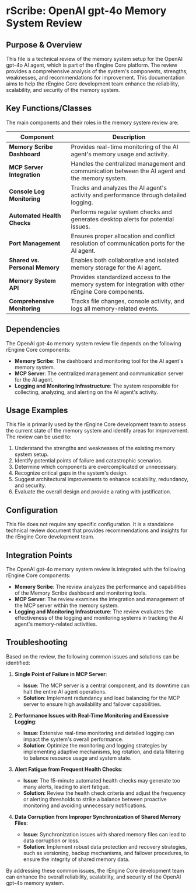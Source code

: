 # rScribe: OpenAI gpt-4o Memory System Review

## Purpose & Overview

This file is a technical review of the memory system setup for the OpenAI gpt-4o AI agent, which is part of the rEngine Core platform. The review provides a comprehensive analysis of the system's components, strengths, weaknesses, and recommendations for improvement. This documentation aims to help the rEngine Core development team enhance the reliability, scalability, and security of the memory system.

## Key Functions/Classes

The main components and their roles in the memory system review are:

| Component                         | Description                                                                                                   |
| ---------------------------------- | ------------------------------------------------------------------------------------------------------------- |
| **Memory Scribe Dashboard**       | Provides real-time monitoring of the AI agent's memory usage and activity.                            |
| **MCP Server Integration**        | Handles the centralized management and communication between the AI agent and the memory system.      |
| **Console Log Monitoring**        | Tracks and analyzes the AI agent's activity and performance through detailed logging.                |
| **Automated Health Checks**        | Performs regular system checks and generates desktop alerts for potential issues.                    |
| **Port Management**               | Ensures proper allocation and conflict resolution of communication ports for the AI agent.           |
| **Shared vs. Personal Memory**     | Enables both collaborative and isolated memory storage for the AI agent.                            |
| **Memory System API**              | Provides standardized access to the memory system for integration with other rEngine Core components.|
| **Comprehensive Monitoring**       | Tracks file changes, console activity, and logs all memory-related events.                          |

## Dependencies

The OpenAI gpt-4o memory system review file depends on the following rEngine Core components:

- **Memory Scribe**: The dashboard and monitoring tool for the AI agent's memory system.
- **MCP Server**: The centralized management and communication server for the AI agent.
- **Logging and Monitoring Infrastructure**: The system responsible for collecting, analyzing, and alerting on the AI agent's activity.

## Usage Examples

This file is primarily used by the rEngine Core development team to assess the current state of the memory system and identify areas for improvement. The review can be used to:

1. Understand the strengths and weaknesses of the existing memory system setup.
2. Identify potential points of failure and catastrophic scenarios.
3. Determine which components are overcomplicated or unnecessary.
4. Recognize critical gaps in the system's design.
5. Suggest architectural improvements to enhance scalability, redundancy, and security.
6. Evaluate the overall design and provide a rating with justification.

## Configuration

This file does not require any specific configuration. It is a standalone technical review document that provides recommendations and insights for the rEngine Core development team.

## Integration Points

The OpenAI gpt-4o memory system review is integrated with the following rEngine Core components:

- **Memory Scribe**: The review analyzes the performance and capabilities of the Memory Scribe dashboard and monitoring tools.
- **MCP Server**: The review examines the integration and management of the MCP server within the memory system.
- **Logging and Monitoring Infrastructure**: The review evaluates the effectiveness of the logging and monitoring systems in tracking the AI agent's memory-related activities.

## Troubleshooting

Based on the review, the following common issues and solutions can be identified:

1. **Single Point of Failure in MCP Server**:
   - **Issue**: The MCP server is a central component, and its downtime can halt the entire AI agent operations.
   - **Solution**: Implement redundancy and load balancing for the MCP server to ensure high availability and failover capabilities.

1. **Performance Issues with Real-Time Monitoring and Excessive Logging**:
   - **Issue**: Extensive real-time monitoring and detailed logging can impact the system's overall performance.
   - **Solution**: Optimize the monitoring and logging strategies by implementing adaptive mechanisms, log rotation, and data filtering to balance resource usage and system state.

1. **Alert Fatigue from Frequent Health Checks**:
   - **Issue**: The 15-minute automated health checks may generate too many alerts, leading to alert fatigue.
   - **Solution**: Review the health check criteria and adjust the frequency or alerting thresholds to strike a balance between proactive monitoring and avoiding unnecessary notifications.

1. **Data Corruption from Improper Synchronization of Shared Memory Files**:
   - **Issue**: Synchronization issues with shared memory files can lead to data corruption or loss.
   - **Solution**: Implement robust data protection and recovery strategies, such as versioning, backup mechanisms, and failover procedures, to ensure the integrity of shared memory data.

By addressing these common issues, the rEngine Core development team can enhance the overall reliability, scalability, and security of the OpenAI gpt-4o memory system.
